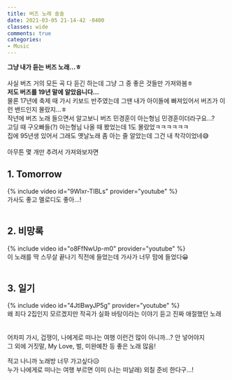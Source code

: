 ```yaml
---
title: 버즈 노래 솔솔 
date: 2021-03-05 21-14-42 -0400
classes: wide
comments: true
categories:
- Music
---
```

**그냥 내가 듣는 버즈 노래...ㅎ**    
<br>
사실 버즈 거의 모든 곡 다 듣긴 하는데 그냥 그 중 좋은 것들만 가져와봄ㅎ    
**저도 버즈를 19년 말에 알았읍니다...**     
물론 17년에 축제 때 가시 키보드 반주였는데 그땐 내가 아이돌에 빠져있어서 버즈가 이런 밴드인지 몰랐지...ㅎ    
작년에 버즈 노래 들으면서 알고보니 버즈 민경훈이 아는형님 민경훈이더라구요...?     
고딩 때 구오빠들(?) 아는형님 나올 때 봤었는데 1도 몰랐었ㅋㅋㅋㅋㅋㅋ    
집에 95년생 있어서 그래도 옛날노래 좀 아는 줄 알았는데 그건 내 착각이었네😅    
<br>
아무튼 몇 개만 추려서 가져와보자면    
## 1. Tomorrow    
{% include video id="9Wlxr-TIBLs" provider="youtube" %}    
가사도 좋고 멜로디도 좋아...!    
<br>
## 2. 비망록   
{% include video id="o8FfNwUp-m0" provider="youtube" %}    
이 노래를 딱 스무살 끝나기 직전에 들었는데 가사가 너무 맘에 들었다😀    
<br>
## 3. 일기
{% include video id="4JtlBwyJP5g" provider="youtube" %}    
왜 죄다 2집인지 모르겠지만 작곡가 실화 바탕이라는 이야기 듣고 진짜 애절했던 노래    
<br><br>
어차피 가시, 겁쟁이, 나에게로 떠나는 여행 이런건 많이 아니까...? 안 넣어야지    
그 외에 거짓말, My Love, 벌, 미완예찬 등 좋은 노래 많음!    

적고 나니까 노래방 너무 가고싶다😥    
누가 나에게로 떠나는 여행 부르면 이미 (나는 떠날래) 외칠 준비 한다구...!
